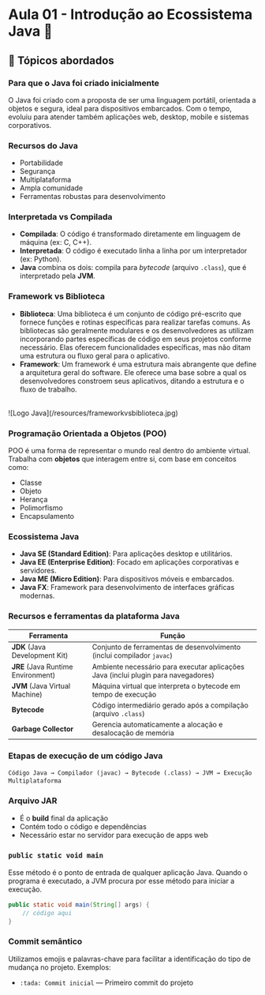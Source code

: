 # Aula 01 - Introdução ao Ecossistema Java 🚀

## 🧠 Tópicos abordados

### Para que o Java foi criado inicialmente
O Java foi criado com a proposta de ser uma linguagem portátil, orientada a objetos e segura, ideal para dispositivos embarcados. Com o tempo, evoluiu para atender também aplicações web, desktop, mobile e sistemas corporativos.

### Recursos do Java
- Portabilidade  
- Segurança  
- Multiplataforma  
- Ampla comunidade  
- Ferramentas robustas para desenvolvimento  

### Interpretada vs Compilada
- **Compilada**: O código é transformado diretamente em linguagem de máquina (ex: C, C++).
- **Interpretada**: O código é executado linha a linha por um interpretador (ex: Python).
- **Java** combina os dois: compila para *bytecode* (arquivo `.class`), que é interpretado pela **JVM**.

### Framework vs Biblioteca
- **Biblioteca**: Uma biblioteca é um conjunto de código pré-escrito que fornece funções e rotinas específicas para realizar tarefas comuns. As bibliotecas são geralmente modulares e os desenvolvedores as utilizam incorporando partes específicas de código em seus projetos conforme necessário. Elas oferecem funcionalidades específicas, mas não ditam uma estrutura ou fluxo geral para o aplicativo.
- **Framework**: Um framework é uma estrutura mais abrangente que define a arquitetura geral do software. Ele oferece uma base sobre a qual os desenvolvedores constroem seus aplicativos, ditando a estrutura e o fluxo de trabalho.
</br>
![Logo Java](/resources/frameworkvsbiblioteca.jpg)


### Programação Orientada a Objetos (POO)
POO é uma forma de representar o mundo real dentro do ambiente virtual. Trabalha com **objetos** que interagem entre si, com base em conceitos como:
- Classe  
- Objeto  
- Herança  
- Polimorfismo  
- Encapsulamento  

### Ecossistema Java

- **Java SE (Standard Edition)**: Para aplicações desktop e utilitários.
- **Java EE (Enterprise Edition)**: Focado em aplicações corporativas e servidores.
- **Java ME (Micro Edition)**: Para dispositivos móveis e embarcados.
- **Java FX**: Framework para desenvolvimento de interfaces gráficas modernas.


### Recursos e ferramentas da plataforma Java

| Ferramenta | Função |
|-----------|--------|
| **JDK** (Java Development Kit) | Conjunto de ferramentas de desenvolvimento (inclui compilador `javac`) |
| **JRE** (Java Runtime Environment) | Ambiente necessário para executar aplicações Java (inclui plugin para navegadores) |
| **JVM** (Java Virtual Machine) | Máquina virtual que interpreta o bytecode em tempo de execução |
| **Bytecode** | Código intermediário gerado após a compilação (arquivo `.class`) |
| **Garbage Collector** | Gerencia automaticamente a alocação e desalocação de memória |


### Etapas de execução de um código Java

```text
Código Java → Compilador (javac) → Bytecode (.class) → JVM → Execução Multiplataforma
```

### Arquivo JAR

- É o **build** final da aplicação  
- Contém todo o código e dependências  
- Necessário estar no servidor para execução de apps web  


### `public static void main`

Esse método é o ponto de entrada de qualquer aplicação Java. Quando o programa é executado, a JVM procura por esse método para iniciar a execução.

```java
public static void main(String[] args) {
    // código aqui
}
```


### Commit semântico

Utilizamos emojis e palavras-chave para facilitar a identificação do tipo de mudança no projeto. Exemplos:

- `:tada: Commit inicial` — Primeiro commit do projeto
